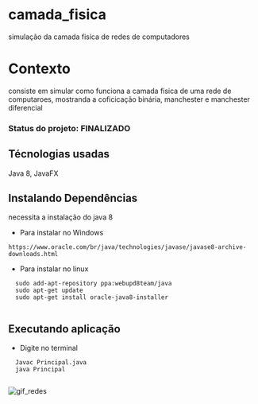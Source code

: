 # camada_fisica
simulação da camada fisíca de redes de computadores

# Contexto

consiste em simular como funciona a camada fisica de uma rede de computaroes, mostranda a coficicação binária, manchester e manchester diferencial

### Status do projeto: FINALIZADO

## Técnologias usadas

Java 8, JavaFX

## Instalando Dependências

necessita a instalação do java 8

* Para instalar no Windows
```
https://www.oracle.com/br/java/technologies/javase/javase8-archive-downloads.html
  ```
* Para instalar no linux
```
  sudo add-apt-repository ppa:webupd8team/java
  sudo apt-get update
  sudo apt-get install oracle-java8-installer
  
  ```
## Executando aplicação

* Digite no terminal
```
  Javac Principal.java
  java Principal
  
  ```
  
  ![gif_redes](https://user-images.githubusercontent.com/31856676/159093763-c1e11335-6e4b-4b95-a5d4-20b8e7c38520.gif)

